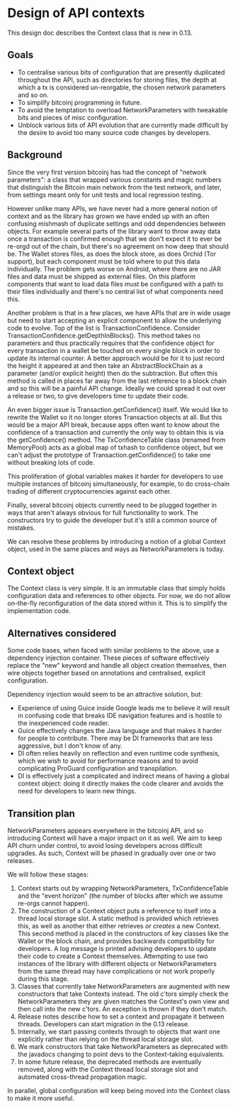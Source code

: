 
# Design of API contexts

This design doc describes the Context class that is new in 0.13.

## Goals

- To centralise various bits of configuration that are presently duplicated throughout the API, such as directories for
  storing files, the depth at which a tx is considered un-reorgable, the chosen network parameters and so on.
- To simplify bitcoinj programming in future.
- To avoid the temptation to overload NetworkParameters with tweakable bits and pieces of misc configuration.
- Unblock various bits of API evolution that are currently made difficult by the desire to avoid too many source code
  changes by developers.

## Background

Since the very first version bitcoinj has had the concept of "network parameters": a class that wrapped various
constants and magic numbers that distinguish the Bitcoin main network from the test network, and later, from settings
meant only for unit tests and local regression testing.

However unlike many APIs, we have never had a more general notion of context and as the library has grown we have
ended up with an often confusing mishmash of duplicate settings and odd dependencies between objects. For example
several parts of the library want to throw away data once a transaction is confirmed enough that we don't expect it
to ever be re-orgd out of the chain, but there's no agreement on how deep that should be. The Wallet stores files, as
does the block store, as does Orchid (Tor support), but each component must be told where to put this data individually.
The problem gets worse on Android, where there are no JAR files and data must be shipped as external files. On this
platform components that want to load data files must be configured with a path to their files individually and
there's no central list of what components need this.

Another problem is that in a few places, we have APIs that are in wide usage but need to start accepting an explicit
component to allow the underlying code to evolve. Top of the list is TransactionConfidence. Consider
TransactionConfidence.getDepthInBlocks(). This method takes no parameters and thus practically requires that the
confidence object for every transaction in a wallet be touched on every single block in order to update its internal
counter. A better approach would be for it to just record the height it appeared at and then take an AbstractBlockChain
as a parameter (and/or explicit height) then do the subtraction. But often this method is called in places far away
from the last reference to a block chain and so this will be a painful API change. Ideally we could spread it out over
a release or two, to give developers time to update their code.

An even bigger issue is Transaction.getConfidence() itself. We would like to rewrite the Wallet so it no longer stores
Transaction objects at all. But this would be a major API break, because apps often want to know about the confidence
of a transaction and currently the only way to obtain this is via the getConfidence() method. The TxConfidenceTable class
(renamed from MemoryPool) acts as a global map of txhash to confidence object, but we can't adjust the prototype of
Transaction.getConfidence() to take one without breaking lots of code.

This proliferation of global variables makes it harder for developers to use multiple instances of bitcoinj
simultaneously, for example, to do cross-chain trading of different cryptocurrencies against each other.

Finally, several bitcoinj objects currently need to be plugged together in ways that aren't always obvious for full
functionality to work. The constructors try to guide the developer but it's still a common source of mistakes.

We can resolve these problems by introducing a notion of a global Context object, used in the same places and ways as
NetworkParameters is today.

## Context object

The Context class is very simple. It is an immutable class that simply holds configuration data and references to other
objects. For now, we do not allow on-the-fly reconfiguration of the data stored within it. This is to simplify the
implementation code.

## Alternatives considered

Some code bases, when faced with similar problems to the above, use a dependency injection container. These pieces
of software effectively replace the "new" keyword and handle all object creation themselves, then wire objects together
based on annotations and centralised, explicit configuration.

Dependency injection would seem to be an attractive solution, but:

* Experience of using Guice inside Google leads me to believe it will result in confusing code that breaks IDE navigation
  features and is hostile to the inexperienced code reader.
* Guice effectively changes the Java language and that makes it harder for people to contribute. There may be DI
  frameworks that are less aggressive, but I don't know of any.
* DI often relies heavily on reflection and even runtime code synthesis, which we wish to avoid for performance reasons
  and to avoid complicating ProGuard configuration and transpilation.
* DI is effectively just a complicated and indirect means of having a global context object: doing it directly makes the
  code clearer and avoids the need for developers to learn new things.

## Transition plan

NetworkParameters appears everywhere in the bitcoinj API, and so introducing Context will have a major impact on it
as well. We aim to keep API churn under control, to avoid losing developers across difficult upgrades. As such,
Context will be phased in gradually over one or two releases.

We will follow these stages:

1. Context starts out by wrapping NetworkParameters, TxConfidenceTable and the "event horizon" (the number of blocks
   after which we assume re-orgs cannot happen).
2. The construction of a Context object puts a reference to itself into a thread local storage slot. A static method
   is provided which retrieves this, as well as another that either retrieves _or creates_ a new Context. This second
   method is placed in the constructors of key classes like the Wallet or the block chain, and provides backwards
   compatibility for developers. A log message is printed advising developers to update their code to create a Context
   themselves. Attempting to use two instances of the library with different objects or NetworkParameters from the same
   thread may have complications or not work properly during this stage.
3. Classes that currently take NetworkParameters are augmented with new constructors that take Contexts instead. The
   old c'tors simply check the NetworkParameters they are given matches the Context's own view and then call into the
   new c'tors. An exception is thrown if they don't match.
4. Release notes describe how to set a context and propagate it between threads. Developers can start migration in the
   0.13 release.
5. Internally, we start passing contexts through to objects that want one explicitly rather than relying on the thread
   local storage slot.
6. We mark constructors that take NetworkParameters as deprecated with the javadocs changing to point devs to the
   Context-taking equivalents.
7. In some future release, the deprecated methods are eventually removed, along with the Context thread local storage
   slot and automated cross-thread propagation magic.

In parallel, global configuration will keep being moved into the Context class to make it more useful.